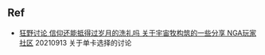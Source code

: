 

## Ref
- [狂野讨论 信仰还能抵得过岁月的洗礼吗 关于宇宙牧构筑的一些分享 NGA玩家社区](https://bbs.nga.cn/read.php?tid=28479234&rand=114) 20210913 关于单卡选择的讨论